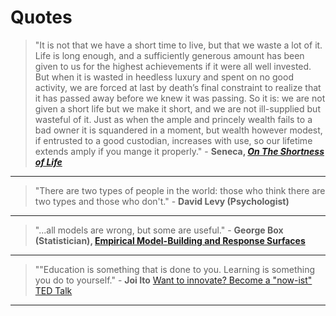 
# Quotes

> "It is not that we have a short time to live, but that we waste a lot of it. Life is long enough, and a sufficiently generous amount has been given to us for the highest achievements if it were all well invested. But when it is wasted in heedless luxury and spent on no good activity, we are forced at last by death’s final constraint to realize that it has passed away before we knew it was passing. So it is: we are not given a short life but we make it short, and we are not ill-supplied but wasteful of it. Just as when the ample and princely wealth fails to a bad owner it is squandered in a moment, but wealth however modest, if entrusted to a good custodian, increases with use, so our lifetime extends amply if you mange it properly." - **Seneca, _[On The Shortness of Life](http://zxmth.us/1NYNl95)_**

----

> "There are two types of people in the world: those who think there are two types and those who don't." - **David Levy (Psychologist)**

----

> "...all models are wrong, but some are useful." - **George Box (Statistician), [Empirical Model-Building and Response Surfaces](http://zxmth.us/1OQk2ZV)**

----

> ""Education is something that is done to you. Learning is something you do to
> yourself." - **Joi Ito** [Want to innovate? Become a "now-ist" TED Talk](http://zxmth.us/1JA6Mq4)

----
